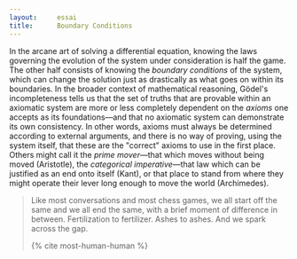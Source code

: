 ```yaml
---
layout:     essai
title:      Boundary Conditions
---
```


In the arcane art of solving a differential equation, knowing the laws
governing the evolution of the system under consideration is half the game.
The other half consists of knowing the _boundary conditions_ of the system,
which can change the solution just as drastically as what goes on within its
boundaries. In the broader context of mathematical reasoning, Gödel's
incompleteness tells us that the set of truths that are provable within an
axiomatic system are more or less completely dependent on the _axioms_ one
accepts as its foundations—and that no axiomatic system can demonstrate its
own consistency. In other words, axioms must always be determined according to
external arguments, and there is no way of proving, using the system itself,
that these are the "correct" axioms to use in the first place. Others might
call it the _prime mover_—that which moves without being moved (Aristotle),
the _categorical imperative_—that law which can be justified as an end onto
itself (Kant), or that place to stand from where they might operate their
lever long enough to move the world (Archimedes).

> Like most conversations and most chess games, we all start off the same and
> we all end the same, with a brief moment of difference in between.
> Fertilization to fertilizer. Ashes to ashes. And we spark across the gap.
> 
> {% cite most-human-human %}